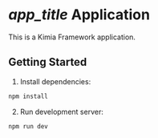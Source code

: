# _app_title_ Application

This is a Kimia Framework application.

## Getting Started

1. Install dependencies:
```bash
npm install
```

2. Run development server:
```bash
npm run dev
```